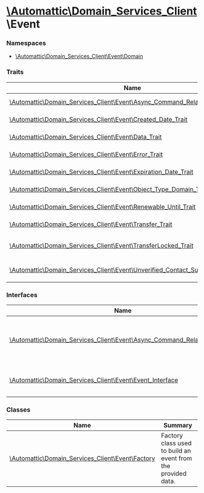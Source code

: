# [\Automattic](../namespaces/automattic.md)[\Domain_Services_Client](../namespaces/automattic-domain-services-client.md)\Event

### Namespaces

* [\Automattic\Domain_Services_Client\Event\Domain](../namespaces/automattic-domain-services-client-event-domain.md)

### Traits

| Name | Summary |
|------|---------|
| [\Automattic\Domain_Services_Client\Event\Async_Command_Related_Trait](../classes/Automattic-Domain-Services-Client-Event-Async-Command-Related-Trait.md) | Used by all events resulting from running an asynchronous command |
| [\Automattic\Domain_Services_Client\Event\Created_Date_Trait](../classes/Automattic-Domain-Services-Client-Event-Created-Date-Trait.md) | Trait that adds the `get_created_date` method to an event |
| [\Automattic\Domain_Services_Client\Event\Data_Trait](../classes/Automattic-Domain-Services-Client-Event-Data-Trait.md) | Trait that defines data access methods common to all event classes. |
| [\Automattic\Domain_Services_Client\Event\Error_Trait](../classes/Automattic-Domain-Services-Client-Event-Error-Trait.md) | Trait that specifies methods common to all error event classes. |
| [\Automattic\Domain_Services_Client\Event\Expiration_Date_Trait](../classes/Automattic-Domain-Services-Client-Event-Expiration-Date-Trait.md) | Trait that adds the `get_expiration_date` method to an event |
| [\Automattic\Domain_Services_Client\Event\Object_Type_Domain_Trait](../classes/Automattic-Domain-Services-Client-Event-Object-Type-Domain-Trait.md) | Trait for objects that are associated with a domain. |
| [\Automattic\Domain_Services_Client\Event\Renewable_Until_Trait](../classes/Automattic-Domain-Services-Client-Event-Renewable-Until-Trait.md) | Trait that adds the `get_renewable_until` method to an event |
| [\Automattic\Domain_Services_Client\Event\Transfer_Trait](../classes/Automattic-Domain-Services-Client-Event-Transfer-Trait.md) | Trait that adds transfer-related methods to an event. |
| [\Automattic\Domain_Services_Client\Event\TransferLocked_Trait](../classes/Automattic-Domain-Services-Client-Event-TransferLocked-Trait.md) | Trait that adds the `get_transferlocked_until_date` method to an event |
| [\Automattic\Domain_Services_Client\Event\Unverified_Contact_Suspension_Date_Trait](../classes/Automattic-Domain-Services-Client-Event-Unverified-Contact-Suspension-Date-Trait.md) | Trait that adds the `get_unverified_contact_suspension_date` method to an event |


### Interfaces

| Name | Summary |
|------|---------|
| [\Automattic\Domain_Services_Client\Event\Async_Command_Related_Interface](../classes/Automattic-Domain-Services-Client-Event-Async-Command-Related-Interface.md) | Implemented by all events resulting from running an asynchronous command |
| [\Automattic\Domain_Services_Client\Event\Event_Interface](../classes/Automattic-Domain-Services-Client-Event-Event-Interface.md) | An interface used by all event classes. |

### Classes

| Name | Summary |
|------|---------|
| [\Automattic\Domain_Services_Client\Event\Factory](../classes/Automattic-Domain-Services-Client-Event-Factory.md) | Factory class used to build an event from the provided data. |
